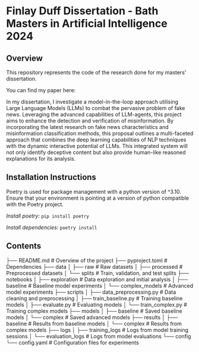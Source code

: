 # Finlay Duff Dissertation - Bath Masters in Artificial Intelligence 2024

## Overview
This repository represents the code of the research done for my masters' dissertation.

You can find my paper here: 

In my dissertation, I investigate a model-in-the-loop approach utilising Large Language Models (LLMs) to combat the pervasive problem of fake news. Leveraging the advanced capabilities of LLM-agents, this project aims to enhance the detection and verification of misinformation. By incorporating the latest research on fake news characteristics and misinformation classification methods, this proposal outlines a multi-faceted approach that combines the deep learning capabilities of NLP techniques with the dynamic interactive potential of LLMs. This integrated system will not only identify deceptive content but also provide human-like reasoned explanations for its analysis. 

## Installation Instructions
Poetry is used for package management with a python version of ^3.10. Ensure that your environment is pointing at a version of python compatible with the Poetry project. 

*Install poetry:*
`pip install poetry`

*Install dependencies:*
`poetry install`

## Contents
├── README.md                 # Overview of the project
├── pyproject.toml            # Dependencies
├── data
│   ├── raw                   # Raw datasets
│   ├── processed             # Preprocessed datasets
│   └── splits                # Train, validation, and test splits
├── notebooks
│   ├── exploration           # Data exploration and initial analysis
│   ├── baseline              # Baseline model experiments
│   └── complex_models        # Advanced model experiments
├── scripts
│   ├── data_preprocessing.py # Data cleaning and preprocessing
│   ├── train_baseline.py     # Training baseline models
│   ├── evaluate.py           # Evaluating models
│   └── train_complex.py      # Training complex models
├── models
│   ├── baseline              # Saved baseline models
│   └── complex               # Saved advanced models
├── results
│   ├── baseline              # Results from baseline models
│   └── complex               # Results from complex models
├── logs
│   ├── training_logs         # Logs from model training sessions
│   └── evaluation_logs       # Logs from model evaluations
└── config
    └── config.yaml           # Configuration files for experiments